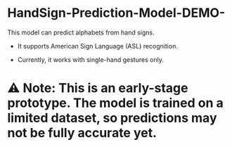 # HandSign-Prediction-Model-DEMO-
This model can predict alphabets from hand signs.

- It supports American Sign Language (ASL) recognition.

- Currently, it works with single-hand gestures only.

# ⚠️ Note: This is an early-stage prototype. The model is trained on a limited dataset, so predictions may not be fully accurate yet.
